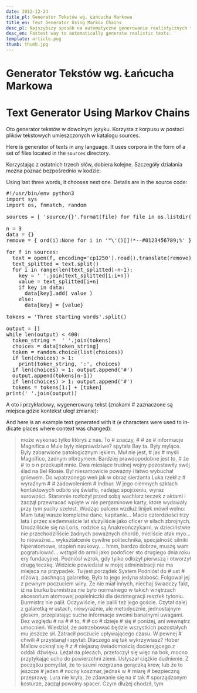 ```yaml
---
date: 2012-12-24
title_pl: Generator Tekstów wg. Łańcucha Markowa
title_en: Text Generator Using Markov Chains
desc_pl: Najszybszy sposób na automatyczne generowanie realistycznych tekstów.
desc_en: Fastest way to automatically generate realistic texts.
template: article.pug
thumb: thumb.jpg
---
```


<h1 class=compact lang=pl>Generator Tekstów wg. Łańcucha Markowa</h1>
<h1 class=compact lang=en>Text Generator Using Markov Chains</h1>

<p lang=pl>Oto generator tekstów w dowolnym języku. Korzysta z korpusu w postaci plików tekstowych umieszczonych w katalogu sources.</p>

<p lang=en>Here is generator of texts in any language. It uses corpora in the form of a set of files located in the <code>sources</code> directory.</p>

<p lang=pl>Korzystając z ostatnich trzech słów, dobiera kolejne. Szczegóły działania można poznać bezpośrednio w kodzie:</p>

<p lang=en>Using last three words, it chooses next one. Details are in the source code:</p>

<pre>
#!/usr/bin/env python3
import sys
import os, fnmatch, random

sources = [ 'source/{}'.format(file) for file in os.listdir('source') if fnmatch.fnmatch(file, '*.txt') ]

n = 3
data = {}
remove = { ord(i):None for i in '"\'()[]!*-—#0123456789;%' }

for f in sources:
  text = open(f, encoding='cp1250').read().translate(remove)
  text_splitted = text.split()
  for i in range(len(text_splitted)-n-1):
    key = ' '.join(text_splitted[i:i+n])
    value = text_splitted[i+n]
    if key in data: 
      data[key].add( value )
    else:
      data[key] = {value}
      
tokens = 'Three starting words'.split()

output = []
while len(output) < 400:
  token_string =  ' '.join(tokens)
  choices = data[token_string]
  token = random.choice(list(choices))
  if len(choices) > 1:
    print(token_string, ':', choices)
  if len(choices) > 1: output.append('#')
  output.append(tokens[n-1])
  if len(choices) > 1: output.append('#')
  tokens = tokens[1:] + [token]
print(' '.join(output))
</pre>

<p lang=pl>A oto i przykładowy, wygenerowany tekst (znakami # zaznaczone są miejsca gdzie kontekst uległ zmianie):</p>

<p lang=en>And here is an example text generated with it (<code>#</code> characters were used to indicate places where context was changed):</p>

<blockquote>
może wykonać tylko któryś z nas. To # znaczy, # # że # informacje Magnifica o Mule były nieprawdziwe? spytała Bay ta. Były mylące. Były zabarwione patologicznym lękiem. Muł nie jest, # jak # myśli Magnifico, żadnym olbrzymem. Bardziej prawdopodobne jest to, # że # to o n przekupił mnie. Dwa miesiące trudnej wojny pozostawiły swój ślad na Bel Riosie. Był niesamowicie poważny i łatwo wybuchał gniewem. Do wpatrzonego weń jak w obraz sierżanta Luka rzekł z # wyraźnym # # zadowoleniem # Indbur. W jego ciemnych szkłach kontaktowych odbiło się światło, nadając spojrzeniu, wyraz surowości. Starannie rozłożył przed sobą wachlarz teczek z aktami i zaczął przewracać wpięte w nie pergaminowe karty, które wydawały przy tym suchy szelest. Wodząc palcem wzdłuż linijek mówił wolno: Mam tutaj wasze kompletne dane, kapitanie... Macie czterdzieści trzy lata i przez siedemnaście lat służyliście jako oficer w siłach zbrojnych. Urodziliście się na Loris, rodzice są Anakreończykarni, w dzieciństwie nie przechodziliście żadnych poważnych chorób, mieliście atak myo... to nieważne... wykształcenie cywilne politechnika, specjalność silniki hiperatomowe, stopień naukowy. .. hmm, bardzo dobrze, muszę wam pogratulować... wstąpił do armii jako podoficer sto drugiego dnia roku ery fundacyjnej. Podniósł wzrok, gdy tylko odłożył pierwszą i otworzył drugą teczkę. Widzicie powiedział w mojej administracji nie ma miejsca na przypadek. Tu jest porządek System Podniósł do # ust # różową, pachnącą galaretkę. Była to jego jedyna słabość. Folgował jej z pewnym poczuciem winy. Że nie miał innych, niechaj świadczy fakt, iż na biurku burmistrza nie było normalnego w takich wnętrzach akcesorium atomowej popielniczki dla dezintegracji resztek tytoniu. Burmistrz nie palił. Oczywiście, nie palili też jego goście. Czytał dalej z galaretką w ustach, niewyraźnie, ale metodycznie, jednostajnym głosem, przeplatając suche informacje swoimi banalnymi uwagami. Bez względu # na # # to, # # co # dzieje # się # poniżej, ani wewnątrz umocnień. Wiedział, że potrzebować będzie wszystkich pozostałych mu jeszcze sił. Zatracił poczucie upływającego czasu. W pewnej # chwili # przystanął i spytał: Dlaczego się tak wykrzywiasz? Hober Mallow ocknął się # z # niejasną świadomością docierającego z oddali dźwięku. Leżał na plecach, przetoczył się więc na bok, mocno przytykając ucho do powierzchni ziemi. Usłyszał ciężkie dudnienie. Z początku pomyślał, że to szumi rozgrzana gorączką krew, lub że to jeszcze # jeden # nocny koszmar, jednak w # miarę # bezpieczną przeprawę. Lura nie kryła, że zdawanie się na # tak # sporządzonym kosturze, zaczął powolny spacer. Czym dłużej chodził, tym
</blockquote>